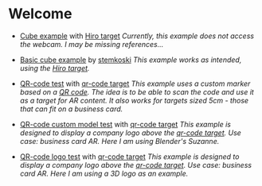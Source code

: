 # Welcome

- [Cube example](../ar-test.html "Test 001") with [Hiro target](/ImageSources/HIRO.jpg)
  *Currently, this example does not access the webcam. I may be missing references...*

- [Basic cube example](../hello-cube.html "Basic cube example by stemkoski") by [stemkoski](https://stemkoski.github.io)
  *This example works as intended, using the [Hiro target](/ImageSources/HIRO.jpg).*

- [QR-code test](../QR-cube.html) with [qr-code target](/ImageSources/qrTarget.png)
  *This example uses a custom marker based on a [QR code](/ImageSources/qrTarget.png). The idea is to be able to scan the code and use it as a target for AR content. It also works for targets sized 5cm - those that can fit on a business card.*

- [QR-code custom model test](../qr-custom-obj.html) with [qr-code target](/ImageSources/qrTarget.png)
  *This example is designed to display a company logo above the [qr-code target](/ImageSources/qrTarget.png). Use case: business card AR. Here I am using Blender's Suzanne.*

- [QR-code logo test](../qr-logo.html) with [qr-code target](/ImageSources/qr-logo.png)
  *This example is designed to display a company logo above the [qr-code target](/ImageSources/qr-logo.png). Use case: business card AR. Here I am using a 3D logo as an example.*